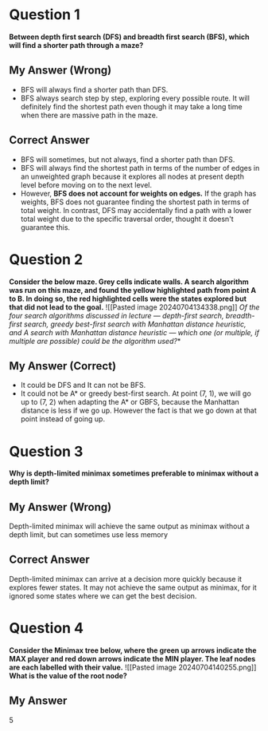 # Question 1

**Between depth first search (DFS) and breadth first search (BFS), which will find a shorter path through a maze?**
## My Answer (Wrong)
- BFS will always find a shorter path than DFS. 
- BFS always search step by step, exploring every possible route. It will definitely find the shortest path even though it may take a long time when there are massive path in the maze. 
## Correct Answer
- BFS will sometimes, but not always, find a shorter path than DFS.
- BFS will always find the shortest path in terms of the number of edges in an unweighted graph because it explores all nodes at present depth level before moving on to the next level.
- However, **BFS does not account for weights on edges.** If the graph has weights, BFS does not guarantee finding the shortest path in terms of total weight. In contrast, DFS may accidentally find a path with a lower total weight due to the specific traversal order, thought it doesn't guarantee this.
# Question 2
**Consider the below maze. Grey cells indicate walls. A search algorithm was run on this maze, and found the yellow highlighted path from point A to B. In doing so, the red highlighted cells were the states explored but that did not lead to the goal.**
![[Pasted image 20240704134338.png]]
 **Of the four search algorithms discussed in lecture — depth-first search, breadth-first search, greedy best-first search with Manhattan distance heuristic, and A* search with Manhattan distance heuristic — which one (or multiple, if multiple are possible) could be the algorithm used?**

## My Answer (Correct)
- It could be DFS and It can not be BFS.
- It could not be A* or greedy best-first search. At point (7, 1), we will go up to (7, 2) when adapting the A* or GBFS, because the Manhattan distance is less if we go up. However the fact is that we go down at that point instead of going up.
# Question 3
**Why is depth-limited minimax sometimes preferable to minimax without a depth limit?**
## My Answer (Wrong)
Depth-limited minimax will achieve the same output as minimax without a depth limit, but can sometimes use less memory
## Correct Answer
Depth-limited minimax can arrive at a decision more quickly because it explores fewer states. It may not achieve the same output as minimax, for it ignored some states where we can get the best decision.
# Question 4
**Consider the Minimax tree below, where the green up arrows indicate the MAX player and red down arrows indicate the MIN player. The leaf nodes are each labelled with their value.**
![[Pasted image 20240704140255.png]]
**What is the value of the root node?**
## My Answer
5